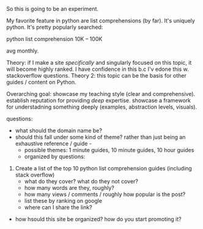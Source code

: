 So this is going to be an experiment. 

My favorite feature in python are list comprehensions (by far). 
It's uniquely python. 
It's pretty popularly searched: 

python list comprehension
10K – 100K

avg monthly. 

Theory: if I make a site _specifically_ and singularly focused on this topic, it will become highly ranked. I have confidence in this b.c I'v edone this w. stackoverflow questions. 
Theory 2: this topic can be the basis for other guides / content on Python.

Overarching goal: showcase my teaching style (clear and comprehensive). establish reputation for providing _deep_ expertise. showcase a framework for understadning something deeply (examples, abstraction levels, visuals).


questions:

* what should the domain name be? 
* should this fall under some kind of theme? rather than just being an exhaustive reference / guide - 
	* possible themes: 1 minute guides, 10 minute guides, 10 hour guides
	* organized by questions: 

1. Create a list of the top 10 python list comprehension guides (including stack overflow)
	* what do they cover? what do they not cover?
	* how many words are they, roughly?
	* how many views / comments / roughly how popular is the post? 
	* list these by ranking on google
	* where can I share the link?


* how hsould this site be organized? how do you start promoting it?


